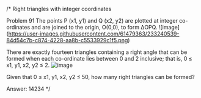 
/*   Right triangles with integer coordinates
 
Problem 91
The points P (x1, y1) and Q (x2, y2) are plotted at integer co-ordinates and are joined to the origin, O(0,0), to form ΔOPQ.
![image]
(https://user-images.githubusercontent.com/61479363/233240539-84d54c7b-c874-4228-aa8b-c5533929c1f5.png)


There are exactly fourteen triangles containing a right angle that can be formed when each co-ordinate lies between 0 and 2 inclusive; that is,
0 ≤ x1, y1, x2, y2 ≤ 2.
![image](https://user-images.githubusercontent.com/61479363/233240595-4836048b-48c3-4f5f-8d6d-2fdde72371fa.png)

Given that 0 ≤ x1, y1, x2, y2 ≤ 50, how many right triangles can be formed?


Answer:  14234   */
